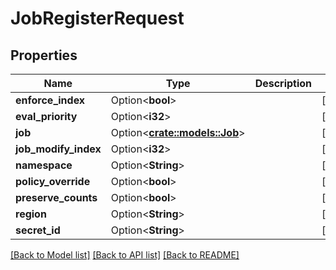 # JobRegisterRequest

## Properties

Name | Type | Description | Notes
------------ | ------------- | ------------- | -------------
**enforce_index** | Option<**bool**> |  | [optional]
**eval_priority** | Option<**i32**> |  | [optional]
**job** | Option<[**crate::models::Job**](Job.md)> |  | [optional]
**job_modify_index** | Option<**i32**> |  | [optional]
**namespace** | Option<**String**> |  | [optional]
**policy_override** | Option<**bool**> |  | [optional]
**preserve_counts** | Option<**bool**> |  | [optional]
**region** | Option<**String**> |  | [optional]
**secret_id** | Option<**String**> |  | [optional]

[[Back to Model list]](../README.md#documentation-for-models) [[Back to API list]](../README.md#documentation-for-api-endpoints) [[Back to README]](../README.md)


